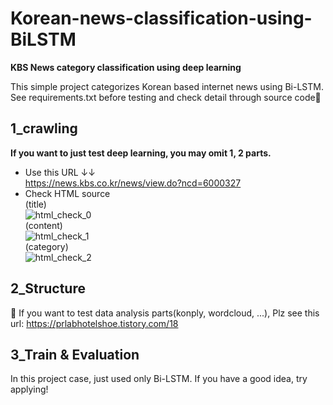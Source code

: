 # Korean-news-classification-using-BiLSTM

**KBS News category classification using deep learning**

This simple project categorizes Korean based internet news using Bi-LSTM.  
See requirements.txt before testing and check detail through source code👀

## 1_crawling  
**If you want to just test deep learning, you may omit 1, 2 parts.**
- Use this URL ↓↓  
https://news.kbs.co.kr/news/view.do?ncd=6000327  
- Check HTML source  
(title)  
![html_check_0](https://user-images.githubusercontent.com/120359150/209502354-c32c821d-b79c-43e2-b076-775190d90ce8.png)  
(content)  
![html_check_1](https://user-images.githubusercontent.com/120359150/209502635-9c8b06f0-2bf9-4ca9-95f4-5d101d76ac56.png)  
(category)  
![html_check_2](https://user-images.githubusercontent.com/120359150/209502682-06827b7f-c46d-4690-89e8-bf64b63c395c.png)  

## 2_Structure
:telescope: If you want to test data analysis parts(konply, wordcloud, ...), Plz see this url: https://prlabhotelshoe.tistory.com/18  

## 3_Train & Evaluation  

In this project case, just used only Bi-LSTM. If you have a good idea, try applying!
